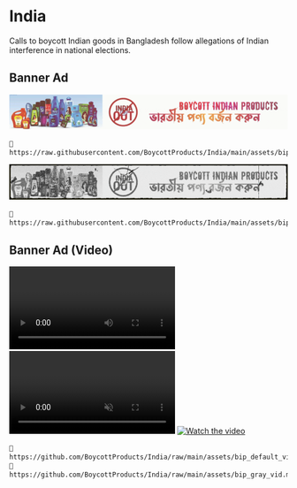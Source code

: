 # India
Calls to boycott Indian goods in Bangladesh follow allegations of Indian interference in national elections.

## Banner Ad

<img src="assets/bip_default_img.gif">

```
🔗 https://raw.githubusercontent.com/BoycottProducts/India/main/assets/bip_default_img.gif
```

<img src="assets/bip_gray_img.gif">

```
🔗 https://raw.githubusercontent.com/BoycottProducts/India/main/assets/bip_gray_img.gif
```

## Banner Ad (Video)
<video src="assets/bip_default_vid.mp4"></video>
<video src="assets/bip_default_vid.mp4" muted loop autoplay></video>
[![Watch the video](https://i.stack.imgur.com/Vp2cE.png)](https://github.com/BoycottProducts/India/raw/main/assets/bip_default_vid.mp4)


```
🔗 https://github.com/BoycottProducts/India/raw/main/assets/bip_default_vid.mp4
🔗 https://github.com/BoycottProducts/India/raw/main/assets/bip_gray_vid.mp4
```
